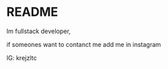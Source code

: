 # README

Im fullstack developer,

if someones want to contanct me add me in instagram

IG: krejzltc
